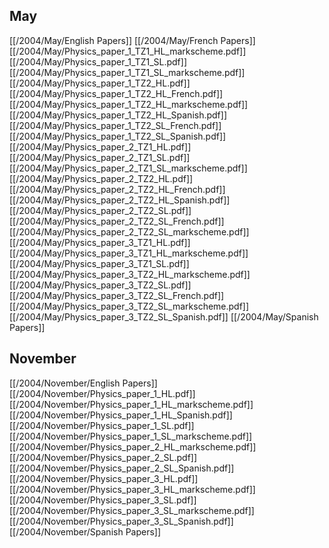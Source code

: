 
## May
[[/2004/May/English Papers]]
[[/2004/May/French Papers]]
[[/2004/May/Physics_paper_1_TZ1_HL_markscheme.pdf]]
[[/2004/May/Physics_paper_1_TZ1_SL.pdf]]
[[/2004/May/Physics_paper_1_TZ1_SL_markscheme.pdf]]
[[/2004/May/Physics_paper_1_TZ2_HL.pdf]]
[[/2004/May/Physics_paper_1_TZ2_HL_French.pdf]]
[[/2004/May/Physics_paper_1_TZ2_HL_markscheme.pdf]]
[[/2004/May/Physics_paper_1_TZ2_HL_Spanish.pdf]]
[[/2004/May/Physics_paper_1_TZ2_SL_French.pdf]]
[[/2004/May/Physics_paper_1_TZ2_SL_Spanish.pdf]]
[[/2004/May/Physics_paper_2_TZ1_HL.pdf]]
[[/2004/May/Physics_paper_2_TZ1_SL.pdf]]
[[/2004/May/Physics_paper_2_TZ1_SL_markscheme.pdf]]
[[/2004/May/Physics_paper_2_TZ2_HL.pdf]]
[[/2004/May/Physics_paper_2_TZ2_HL_French.pdf]]
[[/2004/May/Physics_paper_2_TZ2_HL_Spanish.pdf]]
[[/2004/May/Physics_paper_2_TZ2_SL.pdf]]
[[/2004/May/Physics_paper_2_TZ2_SL_French.pdf]]
[[/2004/May/Physics_paper_2_TZ2_SL_markscheme.pdf]]
[[/2004/May/Physics_paper_3_TZ1_HL.pdf]]
[[/2004/May/Physics_paper_3_TZ1_HL_markscheme.pdf]]
[[/2004/May/Physics_paper_3_TZ1_SL.pdf]]
[[/2004/May/Physics_paper_3_TZ2_HL_markscheme.pdf]]
[[/2004/May/Physics_paper_3_TZ2_SL.pdf]]
[[/2004/May/Physics_paper_3_TZ2_SL_French.pdf]]
[[/2004/May/Physics_paper_3_TZ2_SL_markscheme.pdf]]
[[/2004/May/Physics_paper_3_TZ2_SL_Spanish.pdf]]
[[/2004/May/Spanish Papers]]

## November
[[/2004/November/English Papers]]
[[/2004/November/Physics_paper_1_HL.pdf]]
[[/2004/November/Physics_paper_1_HL_markscheme.pdf]]
[[/2004/November/Physics_paper_1_HL_Spanish.pdf]]
[[/2004/November/Physics_paper_1_SL.pdf]]
[[/2004/November/Physics_paper_1_SL_markscheme.pdf]]
[[/2004/November/Physics_paper_2_HL_markscheme.pdf]]
[[/2004/November/Physics_paper_2_SL.pdf]]
[[/2004/November/Physics_paper_2_SL_Spanish.pdf]]
[[/2004/November/Physics_paper_3_HL.pdf]]
[[/2004/November/Physics_paper_3_HL_markscheme.pdf]]
[[/2004/November/Physics_paper_3_SL.pdf]]
[[/2004/November/Physics_paper_3_SL_markscheme.pdf]]
[[/2004/November/Physics_paper_3_SL_Spanish.pdf]]
[[/2004/November/Spanish Papers]]
